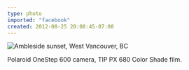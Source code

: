 ```yaml
---
type: photo
imported: "facebook"
created: 2012-08-25 20:08:45-07:00
---
```

![Ambleside sunset, West Vancouver, BC](/media/images/photos/2012/08/ambleside-sunset.jpg)

Polaroid OneStep 600 camera, TIP PX 680 Color Shade film.

